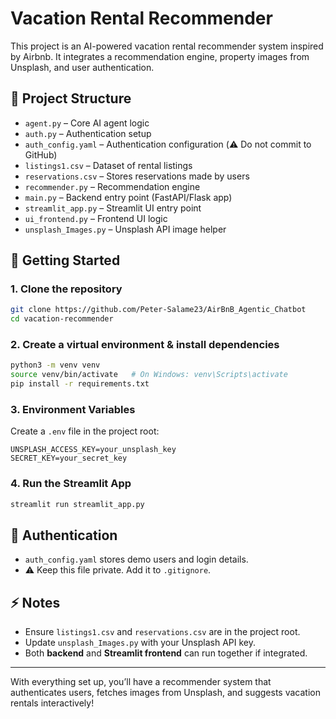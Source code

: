 # Vacation Rental Recommender

This project is an AI-powered vacation rental recommender system inspired by Airbnb. It integrates a recommendation engine, property images from Unsplash, and user authentication.

## 📂 Project Structure

- `agent.py` – Core AI agent logic
- `auth.py` – Authentication setup
- `auth_config.yaml` – Authentication configuration (⚠️ Do not commit to GitHub)
- `listings1.csv` – Dataset of rental listings
- `reservations.csv` – Stores reservations made by users
- `recommender.py` – Recommendation engine
- `main.py` – Backend entry point (FastAPI/Flask app)
- `streamlit_app.py` – Streamlit UI entry point
- `ui_frontend.py` – Frontend UI logic
- `unsplash_Images.py` – Unsplash API image helper

## 🚀 Getting Started

### 1. Clone the repository
```bash
git clone https://github.com/Peter-Salame23/AirBnB_Agentic_Chatbot
cd vacation-recommender
```

### 2. Create a virtual environment & install dependencies
```bash
python3 -m venv venv
source venv/bin/activate   # On Windows: venv\Scripts\activate
pip install -r requirements.txt
```

### 3. Environment Variables
Create a `.env` file in the project root:
```env
UNSPLASH_ACCESS_KEY=your_unsplash_key
SECRET_KEY=your_secret_key
```


### 4. Run the Streamlit App
```bash
streamlit run streamlit_app.py
```

## 🔐 Authentication
- `auth_config.yaml` stores demo users and login details.
- ⚠️ Keep this file private. Add it to `.gitignore`.

## ⚡ Notes
- Ensure `listings1.csv` and `reservations.csv` are in the project root.
- Update `unsplash_Images.py` with your Unsplash API key.
- Both **backend** and **Streamlit frontend** can run together if integrated.

---

With everything set up, you’ll have a recommender system that authenticates users, fetches images from Unsplash, and suggests vacation rentals interactively!
